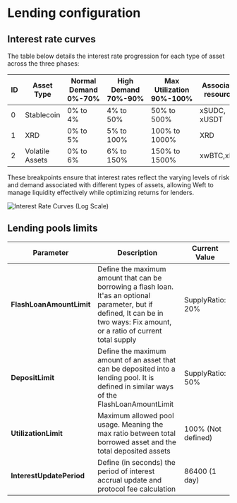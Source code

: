 # Lending configuration

<!-- Weft's lending interest rates are determined by the Utilization Rate of resource pools, reflecting the availability of capital. The interest model helps manage liquidity risk by incentivizing users to keep liquidity at healthy levels:

- **When capital is abundant:** Low interest rates are applied to encourage borrowing.
- **When capital is scarce:** High interest rates incentivize debt repayment and attract new capital deposits.

## Interest Model Overview

The interest rate model operates in three distinct phases based on the utilization of the pool: **Normal Demand, High Demand,** and **Max Utilization.** Each phase has specific thresholds and responds to the level of capital usage in the pool:

1. **Normal Demand (0-70% usage):** When the pool usage is below 70%, the interest rate remains relatively low to incentivize more borrowing. This phase ensures that liquidity remains active and accessible.

2. **High Demand (70-90% usage):** At this stage, the pool is experiencing higher demand for resources. The interest rate begins to increase more significantly as the utilization approaches 90%, signaling that capital is becoming limited.

3. **Max Utilization (90-100% usage):** When usage exceeds 90%, the pool is considered to be at a critical level. In this phase, interest rates rise sharply to deter new borrowing and strongly encourage repayments, as further borrowing could destabilize the pool's liquidity.

## Interest Rate Curves

Weft uses three different interest rate curves for various loan profiles, each tailored to the nature of the assets being lent:

1. **Stablecoin Interest Curve:** Lending and borrowing of stablecoins are incentivized with less aggressive interest rate increases in the High Demand phase, allowing for more flexibility when demand rises. However, the Max Utilization phase still imposes steep rates to avoid overuse.

2. **XRD Interest Curve:** Although XRD is a volatile asset, lending it is encouraged due to its role in high-yield strategies. However, in the Max Utilization phase, interest rates climb aggressively to reduce risk and discourage further borrowing when the pool is nearing its capacity.

3. **Volatile Asset Curve:** For highly volatile assets, borrowing is generally discouraged. The interest rates start higher than those for stablecoins or XRD and exhibit a much steeper climb in the Max Utilization phase, reflecting the increased risk associated with these assets. -->

## Interest rate curves

The table below details the interest rate progression for each type of asset across the three phases:

| ID | Asset Type          | Normal Demand<br/>0%-70% | High Demand<br/>70%-90% | Max Utilization<br/>90%-100%|Associated resources|
|----------|---------------------|----------------------|-----------------------|------------------------|----------|
| 0        | Stablecoin           | 0% to 4%             | 4% to 50%              | 50% to 500%            |xSUDC, xUSDT|
| 1        | XRD                  | 0% to 5%             | 5% to 100%             | 100% to 1000%          |XRD|
| 2        | Volatile Assets      | 0% to 6%             | 6% to 150%             | 150% to 1500%          |xwBTC,xETH|

These breakpoints ensure that interest rates reflect the varying levels of risk and demand associated with different types of assets, allowing Weft to manage liquidity effectively while optimizing returns for lenders.

![Interest Rate Curves (Log Scale)](/interest-rate-curves.png "Interest Rate Curves (Log Scale)")

## Lending pools limits

| **Parameter**| **Description** | **Current Value** |
|--------------|-----------------|-------------------|
|**FlashLoanAmountLimit**| Define the maximum amount that can be borrowing a flash loan. It'as an optional parameter, but if defined, It can be in two ways: Fix amount, or a ratio of current total supply |SupplyRatio: 20%|
|**DepositLimit**|Define the maximum amount of an asset that can be deposited into a lending pool. It is defined in similar ways of the FlashLoanAmountLimit|SupplyRatio: 50%|
|**UtilizationLimit**|Maximum allowed pool usage. Meaning the max ratio between total borrowed asset and the total deposited assets| 100% (Not defined)|
|**InterestUpdatePeriod**|Define (in seconds) the period of interest accrual update and protocol fee calculation| 86400 (1 day)|

